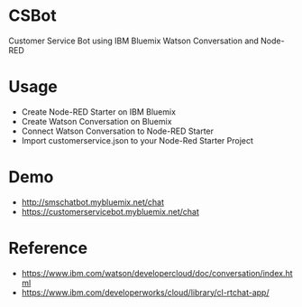 # CSBot
Customer Service Bot using IBM Bluemix Watson Conversation and Node-RED

# Usage
- Create Node-RED Starter on IBM Bluemix
- Create Watson Conversation on Bluemix
- Connect Watson Conversation to Node-RED Starter
- Import customerservice.json to your Node-Red Starter Project 

# Demo
- http://smschatbot.mybluemix.net/chat
- https://customerservicebot.mybluemix.net/chat

# Reference
- https://www.ibm.com/watson/developercloud/doc/conversation/index.html
- https://www.ibm.com/developerworks/cloud/library/cl-rtchat-app/

